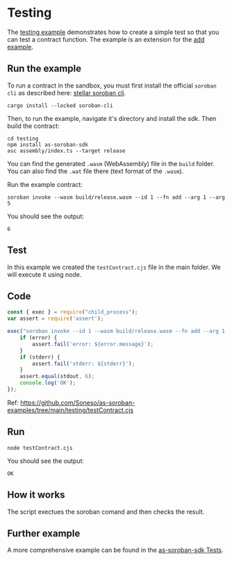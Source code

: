 # Testing

The [testing example](https://github.com/Soneso/as-soroban-examples/tree/main/testing) demonstrates how to create a simple test so that you can test a contract function. The example is an extension for the [add example](https://github.com/Soneso/as-soroban-examples/tree/main/add).


## Run the example

To run a contract in the sandbox, you must first install the official ```soroban cli``` as described here: [stellar soroban cli](https://github.com/stellar/soroban-cli).

```shell
cargo install --locked soroban-cli
```

Then, to run the example, navigate it's directory and install the sdk. Then build the contract:

```shell
cd testing
npm install as-soroban-sdk
asc assembly/index.ts --target release
```

You can find the generated ```.wasm``` (WebAssembly) file in the ```build``` folder. You can also find the ```.wat``` file there (text format of the ```.wasm```).

Run the example contract:

```shell
soroban invoke --wasm build/release.wasm --id 1 --fn add --arg 1 --arg 5
```

You should see the output:
```shell
6
```

## Test

In this example we created the ```testContract.cjs``` file in the main folder. We will execute it using node. 

## Code

```javascript
const { exec } = require("child_process");
var assert = require('assert');

exec("soroban invoke --id 1 --wasm build/release.wasm --fn add --arg 1 --arg 5", (error, stdout, stderr) => {
    if (error) {
        assert.fail('error: ${error.message}');
    }
    if (stderr) {
        assert.fail('stderr: ${stderr}');
    }
    assert.equal(stdout, 6);
    console.log('OK');
});
```

Ref: https://github.com/Soneso/as-soroban-examples/tree/main/testing/testContract.cjs

## Run

```shell
node testContract.cjs
```

You should see the output:
```shell
OK
```

## How it works

The script exectues the soroban comand and then checks the result.


## Further example

A more comprehensive example can be found in the [as-soroban-sdk Tests](https://github.com/Soneso/as-soroban-sdk/blob/main/test.cjs).